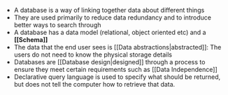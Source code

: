 - A database is a way of linking together data about different things
- They are used primarily to reduce data redundancy and to introduce better ways to search through
- A database has a data model (relational, object oriented etc) and a **[[Schema]]**
- The data that the end user sees is [[Data abstractions|abstracted]]: The users do not need to know the physical storage details
- Databases are [[Database design|designed]] through a process to ensure they meet certain requirements such as [[Data Independence]] 
- Declarative query language is used to specify what should be returned, but does not tell the computer how to retrieve that data.